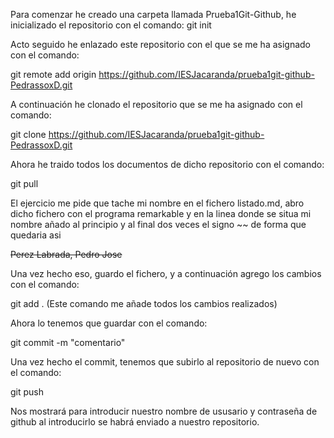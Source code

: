 Para comenzar he creado una carpeta llamada Prueba1Git-Github, he inicializado
el repositorio con el comando: git init

Acto seguido he enlazado este repositorio con el que se me ha asignado con el comando:

git remote add origin https://github.com/IESJacaranda/prueba1git-github-PedrassoxD.git

A continuación he clonado el repositorio que se me ha asignado con el comando:

git clone https://github.com/IESJacaranda/prueba1git-github-PedrassoxD.git

Ahora he traido todos los documentos de dicho repositorio con el comando:

git pull

El ejercicio me pide que tache mi nombre en el fichero listado.md, abro dicho
fichero con el programa remarkable y en la linea donde se situa mi nombre
añado al principio y al final dos veces el signo ~~ de forma que quedaria asi

~~Perez Labrada, Pedro Jose~~

Una vez hecho eso, guardo el fichero, y a continuación agrego los cambios con el comando:

git add .	(Este comando me añade todos los cambios realizados)

Ahora lo tenemos que guardar con el comando:

git commit -m "comentario"

Una vez hecho el commit, tenemos que subirlo al repositorio de nuevo con el comando:

git push

Nos mostrará para introducir nuestro nombre de ususario y contraseña de github
al introducirlo se habrá enviado a nuestro repositorio. 


